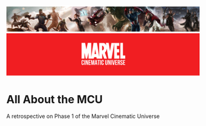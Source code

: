 ![Phase One of the MCU](/marvel_banner.png "MCU Phase 1")

# All About the MCU
A retrospective on Phase 1 of the Marvel Cinematic Universe
